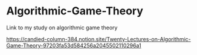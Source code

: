 # Algorithmic-Game-Theory
Link to my study on algorithmic game theory

https://candied-column-384.notion.site/Twenty-Lectures-on-Algorithmic-Game-Theory-97203fa53d584256a2045502110296a1
